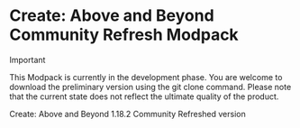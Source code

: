 # Create: Above and Beyond Community Refresh Modpack

> [!IMPORTANT]
> This Modpack is currently in the development phase. You are welcome to download the preliminary version using the git clone command. Please note that the current state does not reflect the ultimate quality of the product.

Create: Above and Beyond 1.18.2 Community Refreshed version
